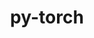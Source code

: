 ---
title: "py-torch"
layout: cache
categories: [package, v0.22.0]
meta: {"versions": ["2.0.1", "2.1.1", "2.2.1", "2.3.0"], "compilers": ["apple-clang@=15.0.0", "gcc@=11.4.0"], "oss": ["ubuntu22.04", "ventura"], "platforms": ["darwin", "linux"], "targets": ["aarch64", "neoverse_v1", "neoverse_v2", "x86_64_v3"], "stacks": ["e4s", "e4s-neoverse-v2", "e4s-neoverse_v1", "ml-darwin-aarch64-mps", "ml-linux-x86_64-cpu", "ml-linux-x86_64-cuda", "root"], "num_specs": 24, "num_specs_by_stack": {"ml-darwin-aarch64-mps": 6, "root": 24, "e4s-neoverse_v1": 2, "e4s-neoverse-v2": 2, "ml-linux-x86_64-cpu": 6, "ml-linux-x86_64-cuda": 6, "e4s": 2}}
spec_details: [{"hash": "qyr4bnfc4e4ikjcwoxq4obuxxzwnptug", "compiler": "apple-clang@=15.0.0", "versions": ["2.3.0"], "os": "ventura", "platform": "darwin", "target": "aarch64", "variants": ["build_system=python_pip", "~caffe2", "~cuda", "~custom-protobuf", "~debug", "~distributed", "+fbgemm", "+kineto", "+metal", "~mkldnn", "+mps", "+numpy", "+onnx_ml", "+openmp", "~qnnpack", "~rocm", "~test", "+xnnpack"], "stacks": ["ml-darwin-aarch64-mps", "root"], "size": "-", "tarball": "https://binaries.spack.io/releases/v0.22.0/build_cache/darwin-ventura-aarch64/apple-clang-15.0.0/py-torch-2.3.0/darwin-ventura-aarch64-apple-clang-15.0.0-py-torch-2.3.0-qyr4bnfc4e4ikjcwoxq4obuxxzwnptug.spack"}, {"hash": "ggs3hvwfowvvf7pd2rdiydbtbmoca7g6", "compiler": "apple-clang@=15.0.0", "versions": ["2.0.1"], "os": "ventura", "platform": "darwin", "target": "aarch64", "variants": ["build_system=python_pip", "~caffe2", "~cuda", "~custom-protobuf", "~debug", "~distributed", "+fbgemm", "+kineto", "+metal", "~mkldnn", "+mps", "+numpy", "+onnx_ml", "+openmp", "patches=23fb400,65060b5,6730561,97d8bd4,beb3fb5", "~qnnpack", "~rocm", "~test", "+xnnpack"], "stacks": ["ml-darwin-aarch64-mps", "root"], "size": "-", "tarball": "https://binaries.spack.io/releases/v0.22.0/build_cache/darwin-ventura-aarch64/apple-clang-15.0.0/py-torch-2.0.1/darwin-ventura-aarch64-apple-clang-15.0.0-py-torch-2.0.1-ggs3hvwfowvvf7pd2rdiydbtbmoca7g6.spack"}, {"hash": "s76azqjvblj6vg42msmog6jihgmu6vfc", "compiler": "apple-clang@=15.0.0", "versions": ["2.3.0"], "os": "ventura", "platform": "darwin", "target": "aarch64", "variants": ["build_system=python_pip", "~caffe2", "~cuda", "~custom-protobuf", "~debug", "~distributed", "+fbgemm", "+kineto", "+metal", "~mkldnn", "+mps", "+numpy", "+onnx_ml", "+openmp", "~qnnpack", "~rocm", "~test", "+xnnpack"], "stacks": ["ml-darwin-aarch64-mps", "root"], "size": "-", "tarball": "https://binaries.spack.io/releases/v0.22.0/build_cache/darwin-ventura-aarch64/apple-clang-15.0.0/py-torch-2.3.0/darwin-ventura-aarch64-apple-clang-15.0.0-py-torch-2.3.0-s76azqjvblj6vg42msmog6jihgmu6vfc.spack"}, {"hash": "zncjrkiidjkz4ls6pre3xalq7umcsam4", "compiler": "apple-clang@=15.0.0", "versions": ["2.2.1"], "os": "ventura", "platform": "darwin", "target": "aarch64", "variants": ["build_system=python_pip", "~caffe2", "~cuda", "~custom-protobuf", "~debug", "~distributed", "+fbgemm", "+kineto", "+metal", "~mkldnn", "+mps", "+numpy", "+onnx_ml", "+openmp", "~qnnpack", "~rocm", "~test", "+xnnpack"], "stacks": ["ml-darwin-aarch64-mps", "root"], "size": "-", "tarball": "https://binaries.spack.io/releases/v0.22.0/build_cache/darwin-ventura-aarch64/apple-clang-15.0.0/py-torch-2.2.1/darwin-ventura-aarch64-apple-clang-15.0.0-py-torch-2.2.1-zncjrkiidjkz4ls6pre3xalq7umcsam4.spack"}, {"hash": "2kxgujbiebc7lsjrdc6gd7jgol4bgma3", "compiler": "apple-clang@=15.0.0", "versions": ["2.3.0"], "os": "ventura", "platform": "darwin", "target": "aarch64", "variants": ["build_system=python_pip", "~caffe2", "~cuda", "~custom-protobuf", "~debug", "~distributed", "+fbgemm", "+kineto", "+metal", "~mkldnn", "+mps", "+numpy", "+onnx_ml", "+openmp", "~qnnpack", "~rocm", "~test", "+xnnpack"], "stacks": ["ml-darwin-aarch64-mps", "root"], "size": "-", "tarball": "https://binaries.spack.io/releases/v0.22.0/build_cache/darwin-ventura-aarch64/apple-clang-15.0.0/py-torch-2.3.0/darwin-ventura-aarch64-apple-clang-15.0.0-py-torch-2.3.0-2kxgujbiebc7lsjrdc6gd7jgol4bgma3.spack"}, {"hash": "dcxw4igcwiabnfurslmcithaqfie6orv", "compiler": "apple-clang@=15.0.0", "versions": ["2.1.1"], "os": "ventura", "platform": "darwin", "target": "aarch64", "variants": ["build_system=python_pip", "~caffe2", "~cuda", "~custom-protobuf", "~debug", "~distributed", "+fbgemm", "+kineto", "+metal", "~mkldnn", "+mps", "+numpy", "+onnx_ml", "+openmp", "patches=23fb400", "~qnnpack", "~rocm", "~test", "+xnnpack"], "stacks": ["ml-darwin-aarch64-mps", "root"], "size": "-", "tarball": "https://binaries.spack.io/releases/v0.22.0/build_cache/darwin-ventura-aarch64/apple-clang-15.0.0/py-torch-2.1.1/darwin-ventura-aarch64-apple-clang-15.0.0-py-torch-2.1.1-dcxw4igcwiabnfurslmcithaqfie6orv.spack"}, {"hash": "ucglx4knmbdtrlhpogalqu3iarvxdgo5", "compiler": "gcc@=11.4.0", "versions": ["2.0.1"], "os": "ubuntu22.04", "platform": "linux", "target": "neoverse_v1", "variants": ["build_system=python_pip", "~caffe2", "~cuda", "~custom-protobuf", "~debug", "+distributed", "+fbgemm", "+gloo", "+kineto", "~metal", "~mkldnn", "+mpi", "+numa", "+numpy", "+onnx_ml", "+openmp", "patches=23fb400,65060b5,6730561,97d8bd4,beb3fb5", "+qnnpack", "~rocm", "+tensorpipe", "~test", "+valgrind", "+xnnpack"], "stacks": ["e4s-neoverse_v1", "root"], "size": "-", "tarball": "https://binaries.spack.io/releases/v0.22.0/build_cache/linux-ubuntu22.04-neoverse_v1/gcc-11.4.0/py-torch-2.0.1/linux-ubuntu22.04-neoverse_v1-gcc-11.4.0-py-torch-2.0.1-ucglx4knmbdtrlhpogalqu3iarvxdgo5.spack"}, {"hash": "nro22kk45f46vzx4wfwnau2zwtoskk73", "compiler": "gcc@=11.4.0", "versions": ["2.3.0"], "os": "ubuntu22.04", "platform": "linux", "target": "neoverse_v1", "variants": ["build_system=python_pip", "~caffe2", "~cuda", "~custom-protobuf", "~debug", "+distributed", "+fbgemm", "+gloo", "+kineto", "~metal", "~mkldnn", "+mpi", "+numa", "+numpy", "+onnx_ml", "+openmp", "+qnnpack", "~rocm", "+tensorpipe", "~test", "+valgrind", "+xnnpack"], "stacks": ["e4s-neoverse_v1", "root"], "size": "-", "tarball": "https://binaries.spack.io/releases/v0.22.0/build_cache/linux-ubuntu22.04-neoverse_v1/gcc-11.4.0/py-torch-2.3.0/linux-ubuntu22.04-neoverse_v1-gcc-11.4.0-py-torch-2.3.0-nro22kk45f46vzx4wfwnau2zwtoskk73.spack"}, {"hash": "zdvadxsjhizk57gp23p6icrh4xqpnk6p", "compiler": "gcc@=11.4.0", "versions": ["2.0.1"], "os": "ubuntu22.04", "platform": "linux", "target": "neoverse_v2", "variants": ["build_system=python_pip", "~caffe2", "~cuda", "~custom-protobuf", "~debug", "+distributed", "+fbgemm", "+gloo", "+kineto", "~metal", "~mkldnn", "+mpi", "+numa", "+numpy", "+onnx_ml", "+openmp", "patches=23fb400,65060b5,6730561,97d8bd4,beb3fb5", "+qnnpack", "~rocm", "+tensorpipe", "~test", "+valgrind", "+xnnpack"], "stacks": ["e4s-neoverse-v2", "root"], "size": "-", "tarball": "https://binaries.spack.io/releases/v0.22.0/build_cache/linux-ubuntu22.04-neoverse_v2/gcc-11.4.0/py-torch-2.0.1/linux-ubuntu22.04-neoverse_v2-gcc-11.4.0-py-torch-2.0.1-zdvadxsjhizk57gp23p6icrh4xqpnk6p.spack"}, {"hash": "tzfczjmblcb3ympfbi4hoc5up4locwkm", "compiler": "gcc@=11.4.0", "versions": ["2.3.0"], "os": "ubuntu22.04", "platform": "linux", "target": "neoverse_v2", "variants": ["build_system=python_pip", "~caffe2", "~cuda", "~custom-protobuf", "~debug", "+distributed", "+fbgemm", "+gloo", "+kineto", "~metal", "~mkldnn", "+mpi", "+numa", "+numpy", "+onnx_ml", "+openmp", "+qnnpack", "~rocm", "+tensorpipe", "~test", "+valgrind", "+xnnpack"], "stacks": ["e4s-neoverse-v2", "root"], "size": "-", "tarball": "https://binaries.spack.io/releases/v0.22.0/build_cache/linux-ubuntu22.04-neoverse_v2/gcc-11.4.0/py-torch-2.3.0/linux-ubuntu22.04-neoverse_v2-gcc-11.4.0-py-torch-2.3.0-tzfczjmblcb3ympfbi4hoc5up4locwkm.spack"}, {"hash": "buj7mjegprbymj7kn3x4hridshrvtuak", "compiler": "gcc@=11.4.0", "versions": ["2.3.0"], "os": "ubuntu22.04", "platform": "linux", "target": "x86_64_v3", "variants": ["build_system=python_pip", "~caffe2", "~cuda", "~custom-protobuf", "~debug", "+distributed", "+fbgemm", "+gloo", "+kineto", "~metal", "+mkldnn", "+mpi", "+nnpack", "+numa", "+numpy", "+onnx_ml", "+openmp", "+qnnpack", "~rocm", "+tensorpipe", "~test", "+valgrind", "+xnnpack"], "stacks": ["root", "ml-linux-x86_64-cpu"], "size": "-", "tarball": "https://binaries.spack.io/releases/v0.22.0/build_cache/linux-ubuntu22.04-x86_64_v3/gcc-11.4.0/py-torch-2.3.0/linux-ubuntu22.04-x86_64_v3-gcc-11.4.0-py-torch-2.3.0-buj7mjegprbymj7kn3x4hridshrvtuak.spack"}, {"hash": "6wzlcaj7q7dq226uiizddkrb4b7yrqcm", "compiler": "gcc@=11.4.0", "versions": ["2.3.0"], "os": "ubuntu22.04", "platform": "linux", "target": "x86_64_v3", "variants": ["build_system=python_pip", "~caffe2", "+cuda", "cuda_arch=80", "+cudnn", "~custom-protobuf", "~debug", "+distributed", "+fbgemm", "+gloo", "+kineto", "+magma", "~metal", "+mkldnn", "+mpi", "+nccl", "+nnpack", "+numa", "+numpy", "+onnx_ml", "+openmp", "+qnnpack", "~rocm", "+tensorpipe", "~test", "+valgrind", "+xnnpack"], "stacks": ["ml-linux-x86_64-cuda", "root"], "size": "-", "tarball": "https://binaries.spack.io/releases/v0.22.0/build_cache/linux-ubuntu22.04-x86_64_v3/gcc-11.4.0/py-torch-2.3.0/linux-ubuntu22.04-x86_64_v3-gcc-11.4.0-py-torch-2.3.0-6wzlcaj7q7dq226uiizddkrb4b7yrqcm.spack"}, {"hash": "efspzyqrvhc6u3em44h77nm5bzokngzz", "compiler": "gcc@=11.4.0", "versions": ["2.3.0"], "os": "ubuntu22.04", "platform": "linux", "target": "x86_64_v3", "variants": ["build_system=python_pip", "~caffe2", "~cuda", "~custom-protobuf", "~debug", "+distributed", "+fbgemm", "+gloo", "+kineto", "~metal", "+mkldnn", "+mpi", "+nnpack", "+numa", "+numpy", "+onnx_ml", "+openmp", "+qnnpack", "~rocm", "+tensorpipe", "~test", "+valgrind", "+xnnpack"], "stacks": ["root", "ml-linux-x86_64-cpu"], "size": "-", "tarball": "https://binaries.spack.io/releases/v0.22.0/build_cache/linux-ubuntu22.04-x86_64_v3/gcc-11.4.0/py-torch-2.3.0/linux-ubuntu22.04-x86_64_v3-gcc-11.4.0-py-torch-2.3.0-efspzyqrvhc6u3em44h77nm5bzokngzz.spack"}, {"hash": "tealtscuvpbbntkkq2drc6eazb7htpdi", "compiler": "gcc@=11.4.0", "versions": ["2.3.0"], "os": "ubuntu22.04", "platform": "linux", "target": "x86_64_v3", "variants": ["build_system=python_pip", "~caffe2", "+cuda", "cuda_arch=80", "+cudnn", "~custom-protobuf", "~debug", "+distributed", "+fbgemm", "+gloo", "+kineto", "+magma", "~metal", "+mkldnn", "+mpi", "+nccl", "+nnpack", "+numa", "+numpy", "+onnx_ml", "+openmp", "+qnnpack", "~rocm", "+tensorpipe", "~test", "+valgrind", "+xnnpack"], "stacks": ["ml-linux-x86_64-cuda", "root"], "size": "-", "tarball": "https://binaries.spack.io/releases/v0.22.0/build_cache/linux-ubuntu22.04-x86_64_v3/gcc-11.4.0/py-torch-2.3.0/linux-ubuntu22.04-x86_64_v3-gcc-11.4.0-py-torch-2.3.0-tealtscuvpbbntkkq2drc6eazb7htpdi.spack"}, {"hash": "lvzkkv5rdkuy3prxm6lew6i4til2l7rd", "compiler": "gcc@=11.4.0", "versions": ["2.0.1"], "os": "ubuntu22.04", "platform": "linux", "target": "x86_64_v3", "variants": ["build_system=python_pip", "~caffe2", "~cuda", "~custom-protobuf", "~debug", "+distributed", "+fbgemm", "+gloo", "+kineto", "~metal", "+mkldnn", "+mpi", "+nnpack", "+numa", "+numpy", "+onnx_ml", "+openmp", "patches=23fb400,65060b5,6730561,97d8bd4,beb3fb5", "+qnnpack", "~rocm", "+tensorpipe", "~test", "+valgrind", "+xnnpack"], "stacks": ["root", "ml-linux-x86_64-cpu"], "size": "-", "tarball": "https://binaries.spack.io/releases/v0.22.0/build_cache/linux-ubuntu22.04-x86_64_v3/gcc-11.4.0/py-torch-2.0.1/linux-ubuntu22.04-x86_64_v3-gcc-11.4.0-py-torch-2.0.1-lvzkkv5rdkuy3prxm6lew6i4til2l7rd.spack"}, {"hash": "ssd32rrubjh32i7n5craaks2zwp57v55", "compiler": "gcc@=11.4.0", "versions": ["2.0.1"], "os": "ubuntu22.04", "platform": "linux", "target": "x86_64_v3", "variants": ["build_system=python_pip", "~caffe2", "~cuda", "~custom-protobuf", "~debug", "+distributed", "+fbgemm", "+gloo", "+kineto", "~metal", "+mkldnn", "+mpi", "+nnpack", "+numa", "+numpy", "+onnx_ml", "+openmp", "patches=23fb400,65060b5,6730561,97d8bd4,beb3fb5", "+qnnpack", "~rocm", "+tensorpipe", "~test", "+valgrind", "+xnnpack"], "stacks": ["root", "e4s"], "size": "-", "tarball": "https://binaries.spack.io/releases/v0.22.0/build_cache/linux-ubuntu22.04-x86_64_v3/gcc-11.4.0/py-torch-2.0.1/linux-ubuntu22.04-x86_64_v3-gcc-11.4.0-py-torch-2.0.1-ssd32rrubjh32i7n5craaks2zwp57v55.spack"}, {"hash": "3a52ovndtowpzn7jvmrvmtjjrwzk657n", "compiler": "gcc@=11.4.0", "versions": ["2.0.1"], "os": "ubuntu22.04", "platform": "linux", "target": "x86_64_v3", "variants": ["build_system=python_pip", "~caffe2", "+cuda", "cuda_arch=80", "+cudnn", "~custom-protobuf", "~debug", "+distributed", "+fbgemm", "+gloo", "+kineto", "+magma", "~metal", "+mkldnn", "+mpi", "+nccl", "+nnpack", "+numa", "+numpy", "+onnx_ml", "+openmp", "patches=23fb400,65060b5,6730561,97d8bd4,beb3fb5", "+qnnpack", "~rocm", "+tensorpipe", "~test", "+valgrind", "+xnnpack"], "stacks": ["ml-linux-x86_64-cuda", "root"], "size": "-", "tarball": "https://binaries.spack.io/releases/v0.22.0/build_cache/linux-ubuntu22.04-x86_64_v3/gcc-11.4.0/py-torch-2.0.1/linux-ubuntu22.04-x86_64_v3-gcc-11.4.0-py-torch-2.0.1-3a52ovndtowpzn7jvmrvmtjjrwzk657n.spack"}, {"hash": "uyn6kndnbwblrfpciouo7i7x3mttgy2u", "compiler": "gcc@=11.4.0", "versions": ["2.2.1"], "os": "ubuntu22.04", "platform": "linux", "target": "x86_64_v3", "variants": ["build_system=python_pip", "~caffe2", "+cuda", "cuda_arch=80", "+cudnn", "~custom-protobuf", "~debug", "+distributed", "+fbgemm", "+gloo", "+kineto", "+magma", "~metal", "+mkldnn", "+mpi", "+nccl", "+nnpack", "+numa", "+numpy", "+onnx_ml", "+openmp", "+qnnpack", "~rocm", "+tensorpipe", "~test", "+valgrind", "+xnnpack"], "stacks": ["ml-linux-x86_64-cuda", "root"], "size": "-", "tarball": "https://binaries.spack.io/releases/v0.22.0/build_cache/linux-ubuntu22.04-x86_64_v3/gcc-11.4.0/py-torch-2.2.1/linux-ubuntu22.04-x86_64_v3-gcc-11.4.0-py-torch-2.2.1-uyn6kndnbwblrfpciouo7i7x3mttgy2u.spack"}, {"hash": "ohxeihvfj4dfucazy3k3vxgu6jhalbqv", "compiler": "gcc@=11.4.0", "versions": ["2.2.1"], "os": "ubuntu22.04", "platform": "linux", "target": "x86_64_v3", "variants": ["build_system=python_pip", "~caffe2", "~cuda", "~custom-protobuf", "~debug", "+distributed", "+fbgemm", "+gloo", "+kineto", "~metal", "+mkldnn", "+mpi", "+nnpack", "+numa", "+numpy", "+onnx_ml", "+openmp", "+qnnpack", "~rocm", "+tensorpipe", "~test", "+valgrind", "+xnnpack"], "stacks": ["root", "ml-linux-x86_64-cpu"], "size": "-", "tarball": "https://binaries.spack.io/releases/v0.22.0/build_cache/linux-ubuntu22.04-x86_64_v3/gcc-11.4.0/py-torch-2.2.1/linux-ubuntu22.04-x86_64_v3-gcc-11.4.0-py-torch-2.2.1-ohxeihvfj4dfucazy3k3vxgu6jhalbqv.spack"}, {"hash": "guziywieoo6a4uft7h5tjn3ub55n5mg5", "compiler": "gcc@=11.4.0", "versions": ["2.3.0"], "os": "ubuntu22.04", "platform": "linux", "target": "x86_64_v3", "variants": ["build_system=python_pip", "~caffe2", "+cuda", "cuda_arch=80", "+cudnn", "~custom-protobuf", "~debug", "+distributed", "+fbgemm", "+gloo", "+kineto", "+magma", "~metal", "+mkldnn", "+mpi", "+nccl", "+nnpack", "+numa", "+numpy", "+onnx_ml", "+openmp", "+qnnpack", "~rocm", "+tensorpipe", "~test", "+valgrind", "+xnnpack"], "stacks": ["ml-linux-x86_64-cuda", "root"], "size": "-", "tarball": "https://binaries.spack.io/releases/v0.22.0/build_cache/linux-ubuntu22.04-x86_64_v3/gcc-11.4.0/py-torch-2.3.0/linux-ubuntu22.04-x86_64_v3-gcc-11.4.0-py-torch-2.3.0-guziywieoo6a4uft7h5tjn3ub55n5mg5.spack"}, {"hash": "mtqlffcboc4l6xjasn3t7l7nklt5jtqi", "compiler": "gcc@=11.4.0", "versions": ["2.3.0"], "os": "ubuntu22.04", "platform": "linux", "target": "x86_64_v3", "variants": ["build_system=python_pip", "~caffe2", "~cuda", "~custom-protobuf", "~debug", "+distributed", "+fbgemm", "+gloo", "+kineto", "~metal", "+mkldnn", "+mpi", "+nnpack", "+numa", "+numpy", "+onnx_ml", "+openmp", "+qnnpack", "~rocm", "+tensorpipe", "~test", "+valgrind", "+xnnpack"], "stacks": ["root", "ml-linux-x86_64-cpu"], "size": "-", "tarball": "https://binaries.spack.io/releases/v0.22.0/build_cache/linux-ubuntu22.04-x86_64_v3/gcc-11.4.0/py-torch-2.3.0/linux-ubuntu22.04-x86_64_v3-gcc-11.4.0-py-torch-2.3.0-mtqlffcboc4l6xjasn3t7l7nklt5jtqi.spack"}, {"hash": "33mpfjsxrxb3h7xxtnmpb3el6znrouyd", "compiler": "gcc@=11.4.0", "versions": ["2.3.0"], "os": "ubuntu22.04", "platform": "linux", "target": "x86_64_v3", "variants": ["build_system=python_pip", "~caffe2", "~cuda", "~custom-protobuf", "~debug", "+distributed", "+fbgemm", "+gloo", "+kineto", "~metal", "+mkldnn", "+mpi", "+nnpack", "+numa", "+numpy", "+onnx_ml", "+openmp", "+qnnpack", "~rocm", "+tensorpipe", "~test", "+valgrind", "+xnnpack"], "stacks": ["root", "e4s"], "size": "-", "tarball": "https://binaries.spack.io/releases/v0.22.0/build_cache/linux-ubuntu22.04-x86_64_v3/gcc-11.4.0/py-torch-2.3.0/linux-ubuntu22.04-x86_64_v3-gcc-11.4.0-py-torch-2.3.0-33mpfjsxrxb3h7xxtnmpb3el6znrouyd.spack"}, {"hash": "wycvi3b4uvyi7sd55pdmcthx3jyjoa6z", "compiler": "gcc@=11.4.0", "versions": ["2.1.1"], "os": "ubuntu22.04", "platform": "linux", "target": "x86_64_v3", "variants": ["build_system=python_pip", "~caffe2", "+cuda", "cuda_arch=80", "+cudnn", "~custom-protobuf", "~debug", "+distributed", "+fbgemm", "+gloo", "+kineto", "+magma", "~metal", "+mkldnn", "+mpi", "+nccl", "+nnpack", "+numa", "+numpy", "+onnx_ml", "+openmp", "patches=23fb400", "+qnnpack", "~rocm", "+tensorpipe", "~test", "+valgrind", "+xnnpack"], "stacks": ["ml-linux-x86_64-cuda", "root"], "size": "-", "tarball": "https://binaries.spack.io/releases/v0.22.0/build_cache/linux-ubuntu22.04-x86_64_v3/gcc-11.4.0/py-torch-2.1.1/linux-ubuntu22.04-x86_64_v3-gcc-11.4.0-py-torch-2.1.1-wycvi3b4uvyi7sd55pdmcthx3jyjoa6z.spack"}, {"hash": "sm3sbncc2wmaolfyv76wpbgw3yteokjp", "compiler": "gcc@=11.4.0", "versions": ["2.1.1"], "os": "ubuntu22.04", "platform": "linux", "target": "x86_64_v3", "variants": ["build_system=python_pip", "~caffe2", "~cuda", "~custom-protobuf", "~debug", "+distributed", "+fbgemm", "+gloo", "+kineto", "~metal", "+mkldnn", "+mpi", "+nnpack", "+numa", "+numpy", "+onnx_ml", "+openmp", "patches=23fb400", "+qnnpack", "~rocm", "+tensorpipe", "~test", "+valgrind", "+xnnpack"], "stacks": ["root", "ml-linux-x86_64-cpu"], "size": "-", "tarball": "https://binaries.spack.io/releases/v0.22.0/build_cache/linux-ubuntu22.04-x86_64_v3/gcc-11.4.0/py-torch-2.1.1/linux-ubuntu22.04-x86_64_v3-gcc-11.4.0-py-torch-2.1.1-sm3sbncc2wmaolfyv76wpbgw3yteokjp.spack"}]
---